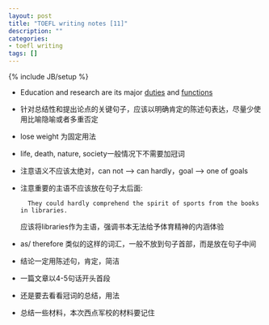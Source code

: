 ```yaml
---
layout: post
title: "TOEFL writing notes [11]"
description: ""
categories: 
- toefl writing
tags: []
---
```

{% include JB/setup %}

* Education and research are its major <u>duties</u> and <u>functions</u>
* 针对总结性和提出论点的关键句子，应该以明确肯定的陈述句表达，尽量少使用比喻隐喻或者多重否定
* lose weight 为固定用法
* life, death, nature, society一般情况下不需要加冠词
* 注意语义不应该太绝对，can not --> can hardly，goal --> one of goals
* 注意重要的主语不应该放在句子太后面:
	
	 	They could hardly comprehend the spirit of sports from the books in libraries.
	 	
	 应该将libraries作为主语，强调书本无法给予体育精神的内涵体验
	 
* as/ therefore 类似的这样的词汇，一般不放到句子首部，而是放在句子中间
* 结论一定用陈述句，肯定，简洁
* 一篇文章以4-5句话开头首段
* 还是要去看看冠词的总结，用法
* 总结一些材料，本次西点军校的材料要记住


